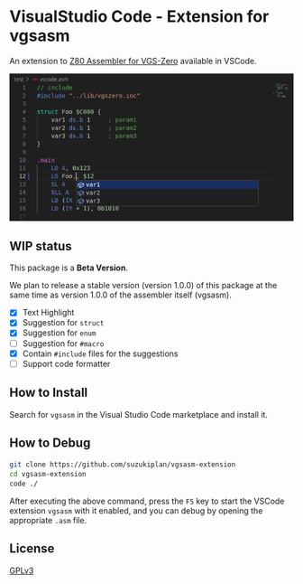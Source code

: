 # VisualStudio Code - Extension for vgsasm

An extension to [Z80 Assembler for VGS-Zero](https://github.com/suzukiplan/vgsasm) available in VSCode.

![preview](./preview.png)

## WIP status

This package is a **Beta Version**.

We plan to release a stable version (version 1.0.0) of this package at the same time as version 1.0.0 of the assembler itself (vgsasm).

- [x] Text Highlight
- [x] Suggestion for `struct`
- [x] Suggestion for `enum`
- [ ] Suggestion for `#macro`
- [x] Contain `#include` files for the suggestions
- [ ] Support code formatter

## How to Install

Search for `vgsasm` in the Visual Studio Code marketplace and install it.

## How to Debug

```bash
git clone https://github.com/suzukiplan/vgsasm-extension
cd vgsasm-extension
code ./
```

After executing the above command, press the `F5` key to start the VSCode extension `vgsasm` with it enabled, and you can debug by opening the appropriate `.asm` file.

## License

[GPLv3](./LICENSE.txt)
